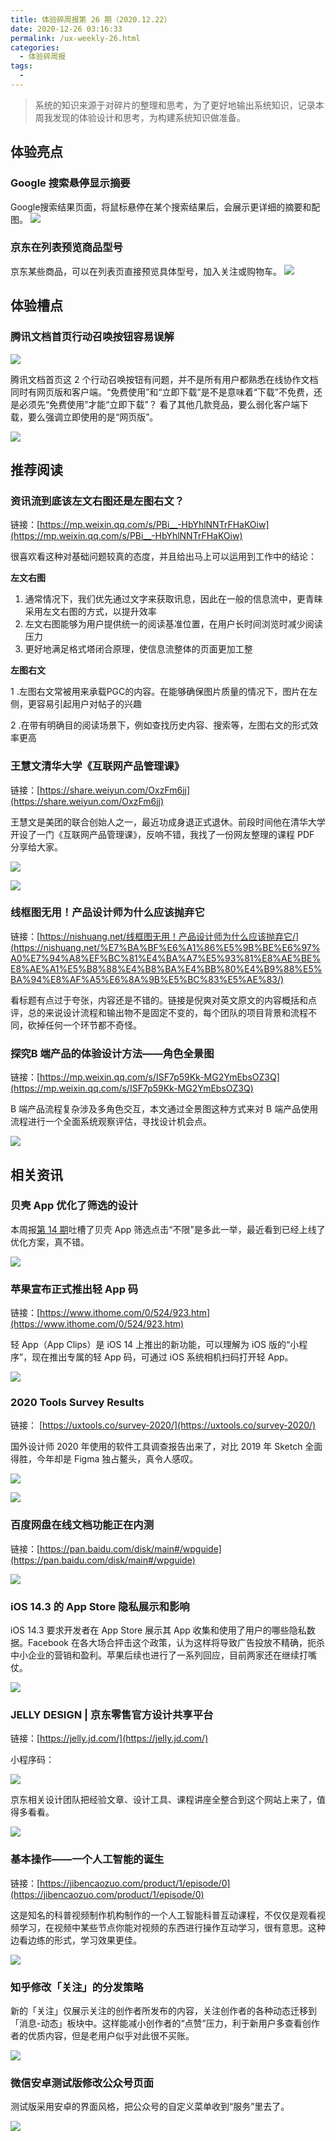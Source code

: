 ```yaml
---
title: 体验碎周报第 26 期（2020.12.22）
date: 2020-12-26 03:16:33
permalink: /ux-weekly-26.html
categories:
  - 体验碎周报
tags:
  - 
---
```


> 系统的知识来源于对碎片的整理和思考，为了更好地输出系统知识，记录本周我发现的体验设计和思考，为构建系统知识做准备。

<!-- more -->

## 体验亮点

### Google 搜索悬停显示摘要

Google搜索结果页面，将鼠标悬停在某个搜索结果后，会展示更详细的摘要和配图。
![](http://pic.ftium4.com/strip-20201226031715947.gif)


### 京东在列表预览商品型号

京东某些商品，可以在列表页直接预览具体型号，加入关注或购物车。
![](http://pic.ftium4.com/strip-20201226031720119.gif)




## 体验槽点

### 腾讯文档首页行动召唤按钮容易误解
![](http://pic.ftium4.com/1240-20201226031725151.png)


腾讯文档首页这 2 个行动召唤按钮有问题，并不是所有用户都熟悉在线协作文档同时有网页版和客户端。“免费使用”和“立即下载”是不是意味着“下载”不免费，还是必须先“免费使用”才能“立即下载”？ 看了其他几款竞品，要么弱化客户端下载，要么强调立即使用的是“网页版”。

![](http://pic.ftium4.com/1240-20201226031728811-20201226031732659.png)


## 推荐阅读

### 资讯流到底该左文右图还是左图右文？

链接：[](https://mp.weixin.qq.com/s/PBi__-HbYhlNNTrFHaKOiw)[https://mp.weixin.qq.com/s/PBi__-HbYhlNNTrFHaKOiw](https://mp.weixin.qq.com/s/PBi__-HbYhlNNTrFHaKOiw)

很喜欢看这种对基础问题较真的态度，并且给出马上可以运用到工作中的结论：

**左文右图**

1.  通常情况下，我们优先通过文字来获取讯息，因此在一般的信息流中，更青睐采用左文右图的方式，以提升效率
2.  左文右图能够为用户提供统一的阅读基准位置，在用户长时间浏览时减少阅读压力
3.  更好地满足格式塔闭合原理，使信息流整体的页面更加工整

**左图右文**

1 .左图右文常被用来承载PGC的内容。在能够确保图片质量的情况下，图片在左侧，更容易引起用户对帖子的兴趣

2 .在带有明确目的阅读场景下，例如查找历史内容、搜索等，左图右文的形式效率更高

### 王慧文清华大学《互联网产品管理课》

链接：[](https://share.weiyun.com/OxzFm6jj)[https://share.weiyun.com/OxzFm6jj](https://share.weiyun.com/OxzFm6jj)

王慧文是美团的联合创始人之一，最近功成身退正式退休。前段时间他在清华大学开设了一门《互联网产品管理课》，反响不错，我找了一份网友整理的课程 PDF 分享给大家。

![](http://pic.ftium4.com/1240-20201226031740429.png)


![](http://pic.ftium4.com/1240-20201226031745661.png)


### 线框图无用！产品设计师为什么应该抛弃它

链接：[](https://nishuang.net/%e7%ba%bf%e6%a1%86%e5%9b%be%e6%97%a0%e7%94%a8%ef%bc%81%e4%ba%a7%e5%93%81%e8%ae%be%e8%ae%a1%e5%b8%88%e4%b8%ba%e4%bb%80%e4%b9%88%e5%ba%94%e8%af%a5%e6%8a%9b%e5%bc%83%e5%ae%83/)[https://nishuang.net/线框图无用！产品设计师为什么应该抛弃它/](https://nishuang.net/%E7%BA%BF%E6%A1%86%E5%9B%BE%E6%97%A0%E7%94%A8%EF%BC%81%E4%BA%A7%E5%93%81%E8%AE%BE%E8%AE%A1%E5%B8%88%E4%B8%BA%E4%BB%80%E4%B9%88%E5%BA%94%E8%AF%A5%E6%8A%9B%E5%BC%83%E5%AE%83/)

看标题有点过于夸张，内容还是不错的。链接是倪爽对英文原文的内容概括和点评，总的来说设计流程和输出物不是固定不变的，每个团队的项目背景和流程不同，砍掉任何一个环节都不奇怪。

### 探究B 端产品的体验设计方法——角色全景图

链接：[](https://mp.weixin.qq.com/s/ISF7p59Kk-MG2YmEbsOZ3Q)[https://mp.weixin.qq.com/s/ISF7p59Kk-MG2YmEbsOZ3Q](https://mp.weixin.qq.com/s/ISF7p59Kk-MG2YmEbsOZ3Q)

B 端产品流程复杂涉及多角色交互，本文通过全景图这种方式来对 B 端产品使用流程进行一个全面系统观察评估，寻找设计机会点。

![](http://pic.ftium4.com/1240-20201226031749924.png)


## 相关资讯

### 贝壳 App 优化了筛选的设计

本周报[第 14 期](https://www.jianshu.com/p/2e5034e921f9)吐槽了贝壳 App 筛选点击“不限”是多此一举，最近看到已经上线了优化方案，真不错。

![](http://pic.ftium4.com/1240-20201226031753500.png)


### 苹果宣布正式推出轻 App 码

链接：[](https://www.ithome.com/0/524/923.htm)[https://www.ithome.com/0/524/923.htm](https://www.ithome.com/0/524/923.htm)

轻 App（App Clips）是 iOS 14 上推出的新功能，可以理解为 iOS 版的“小程序”，现在推出专属的轻 App 码，可通过 iOS 系统相机扫码打开轻 App。

![](http://pic.ftium4.com/1240-20201226031759726.png)


### 2020 Tools Survey Results

链接： [](https://uxtools.co/survey-2020/)[https://uxtools.co/survey-2020/](https://uxtools.co/survey-2020/)

国外设计师 2020 年使用的软件工具调查报告出来了，对比 2019 年 Sketch 全面得胜，今年却是 Figma 独占鳌头，真令人感叹。

![](http://pic.ftium4.com/1240-20201226031802984.png)


![](http://pic.ftium4.com/1240-20201226031806373.png)


### 百度网盘在线文档功能正在内测

链接：[](https://pan.baidu.com/disk/main#/wpguide)[https://pan.baidu.com/disk/main#/wpguide](https://pan.baidu.com/disk/main#/wpguide)

![](http://pic.ftium4.com/1240-20201226031810266.png)


### iOS 14.3 的 App Store 隐私展示和影响

iOS 14.3 要求开发者在 App Store 展示其 App 收集和使用了用户的哪些隐私数据。Facebook 在各大场合抨击这个政策，认为这样将导致广告投放不精确，扼杀中小企业的营销和盈利。苹果后续也进行了一系列回应，目前两家还在继续打嘴仗。

![](http://pic.ftium4.com/1240-20201226031814005.png)


### JELLY DESIGN | 京东零售官方设计共享平台

链接：[](https://jelly.jd.com/)[https://jelly.jd.com/](https://jelly.jd.com/)

小程序码：

![](http://pic.ftium4.com/1240-20201226031818222.png)



京东相关设计团队把经验文章、设计工具、课程讲座全整合到这个网站上来了，值得多看看。

![](http://pic.ftium4.com/1240-20201226031821092.png)


### 基本操作——一个人工智能的诞生

链接：[](https://jibencaozuo.com/product/1/episode/0)[https://jibencaozuo.com/product/1/episode/0](https://jibencaozuo.com/product/1/episode/0)

这是知名的科普视频制作机构制作的一个人工智能科普互动课程，不仅仅是观看视频学习，在视频中某些节点你能对视频的东西进行操作互动学习，很有意思。这种边看边练的形式，学习效果更佳。

![](http://pic.ftium4.com/1240-20201226031824389.png)


### 知乎修改「关注」的分发策略

新的「关注」仅展示关注的创作者所发布的内容，关注创作者的各种动态迁移到「消息-动态」板块中。这样能减小创作者的“点赞”压力，利于新用户多查看创作者的优质内容，但是老用户似乎对此很不买账。

![](http://pic.ftium4.com/1240-20201226031828065.png)


### 微信安卓测试版修改公众号页面

测试版采用安卓的界面风格，把公众号的自定义菜单收到“服务”里去了。

![](http://pic.ftium4.com/1240-20201226031832233.png)